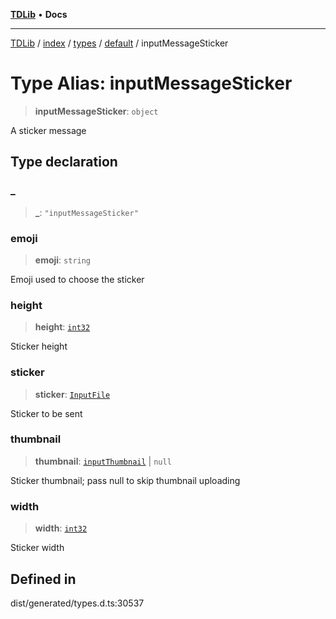 [**TDLib**](../../../../../../README.md) • **Docs**

***

[TDLib](../../../../../../modules.md) / [index](../../../../../README.md) / [types](../../../README.md) / [default](../README.md) / inputMessageSticker

# Type Alias: inputMessageSticker

> **inputMessageSticker**: `object`

A sticker message

## Type declaration

### \_

> **\_**: `"inputMessageSticker"`

### emoji

> **emoji**: `string`

Emoji used to choose the sticker

### height

> **height**: [`int32`](int32.md)

Sticker height

### sticker

> **sticker**: [`InputFile`](InputFile.md)

Sticker to be sent

### thumbnail

> **thumbnail**: [`inputThumbnail`](inputThumbnail.md) \| `null`

Sticker thumbnail; pass null to skip thumbnail uploading

### width

> **width**: [`int32`](int32.md)

Sticker width

## Defined in

dist/generated/types.d.ts:30537
